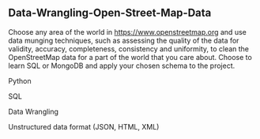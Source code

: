 ## Data-Wrangling-Open-Street-Map-Data

Choose any area of the world in https://www.openstreetmap.org and use data munging techniques, such as assessing the quality of the data for validity, accuracy, completeness, consistency and uniformity, to clean the OpenStreetMap data for a part of the world that you care about. Choose to learn SQL or MongoDB and apply your chosen schema to the project.

Python

SQL

Data Wrangling

Unstructured data format (JSON, HTML, XML)
